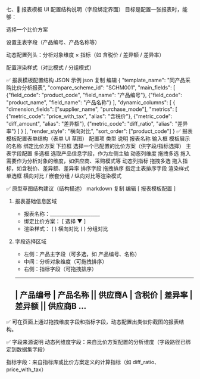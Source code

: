 七、📄 报表模板 UI 配置结构说明（字段绑定界面）
目标是配置一张报表时，能够：

选择一个比价方案

设置主表字段（产品编号、产品名称等）

动态配置列头：分析对象维度 × 指标（如 含税价 / 差异额 / 差异率）

配置渲染样式（对比模式 / 分组模式）

✅ 报表模板配置结构 JSON 示例
json
复制
编辑
{
  "template_name": "同产品采购比价分析报表",
  "compare_scheme_id": "SCHM001",
  "main_fields": [
    {"field_code": "product_code", "field_name": "产品编号"},
    {"field_code": "product_name", "field_name": "产品名称"}
  ],
  "dynamic_columns": [
    {
      "dimension_fields": ["supplier_name", "purchase_mode"],
      "metrics": [
        {"metric_code": "price_with_tax", "alias": "含税价"},
        {"metric_code": "diff_amount", "alias": "差异额"},
        {"metric_code": "diff_ratio", "alias": "差异率"}
      ]
    }
  ],
  "render_style": "横向对比",
  "sort_order": ["product_code"]
}
✅ 报表模板配置表单结构（表单 UI 草图）
配置项	类型	说明
报表名称	输入框	模板展示的名称
绑定比价方案	下拉框	选择一个已配置的比价方案（供字段/指标选择）
主表字段配置	多选框	选取产品信息字段，作为左侧主轴
动态列维度	拖拽多选	拖入需要作为分析对象的维度，如供应商、采购模式等
动态列指标	拖拽多选	拖入指标，如含税价、差异额、差异率
排序字段	拖拽排序	指定主表排序字段
渲染样式	单选框	横向对比 / 嵌套分组 / 纵向对比等渲染模式

✅ 原型草图结构建议（结构描述）
markdown
复制
编辑
[ 报表模板配置 ]

1. 报表基础信息区域
   - 报表名称：_____________________
   - 绑定比价方案： [ 选择 ▼ ]
   - 渲染样式： ( ) 横向对比 ( ) 分组对比

2. 字段选择区域
   - 左侧：产品主字段（可多选，如 产品编号、名称）
   - 中间：分析对象维度（可拖拽排序）
   - 右侧：指标字段（可拖拽排序）

   -------------------------------------------------
   | 产品编号 | 产品名称 || 供应商A | 含税价 | 差异率 | 差异额 || 供应商B ...
   -------------------------------------------------
✅ 可在页面上通过拖拽维度字段和指标字段，动态配置出类似你截图的报表结构。

✅ 字段来源说明
动态列维度字段：来自比价方案配置的分析维度（字段路径已绑定到数据集字段）

指标字段：来自指标库或比价方案定义的计算指标（如 diff_ratio、price_with_tax）